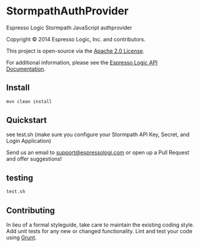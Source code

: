 StormpathAuthProvider
=====================

Espresso Logic Stormpath JavaScript authprovider


Copyright &copy; 2014 Espresso Logic, Inc. and contributors.

This project is open-source via the [Apache 2.0 License](http://www.apache.org/licenses/LICENSE-2.0).

For additional information, please see the [Espresso Logic API Documentation](https://sites.google.com/a/espressologic.com/site/docs/logic-designer/security/authentication#TOC-Custom-Authentication-Provider).

## Install

```bash
mvn clean install
```

## Quickstart

see test.sh (make sure you configure your Stormpath API Key, Secret, and Login Application)


Send us an email to support@espressologi.com or open up a Pull Request and offer suggestions!

## testing

```bash
test.sh
```

## Contributing
In lieu of a formal styleguide, take care to maintain the existing coding style. Add unit tests for any new or changed functionality. Lint and test your code using [Grunt](http://gruntjs.com/).
